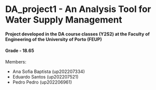 # DA_project1 - An Analysis Tool for Water Supply Management

#### Project developed in the DA course classes (Y2S2) at the Faculty of Engineering of the University of Porto (FEUP) 
#### Grade - 18.65


Members:

- Ana Sofia Baptista (up202207334)
- Eduardo Santos (up202207521)
- Pedro Pedro (up202206961)

